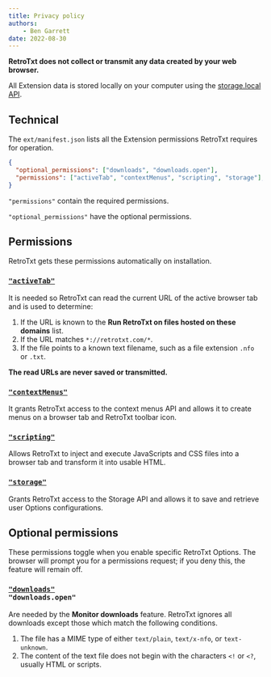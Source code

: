 ```yaml
---
title: Privacy policy
authors:
    - Ben Garrett
date: 2022-08-30
---
```


**RetroTxt does not collect or transmit any data created by your web browser.**

All Extension data is stored locally on your computer using the [storage.local API](https://developer.mozilla.org/en-US/docs/Mozilla/Add-ons/WebExtensions/API/storage/local).

## Technical

The `ext/manifest.json` lists all the Extension permissions RetroTxt requires for operation.

```json title="manifest.json extraction"
{
  "optional_permissions": ["downloads", "downloads.open"],
  "permissions": ["activeTab", "contextMenus", "scripting", "storage"],
}
```

`"permissions"` contain the required permissions.

`"optional_permissions"` have the optional permissions.

## Permissions

RetroTxt gets these permissions automatically on installation.

### [`"activeTab"`](https://developer.chrome.com/docs/extensions/mv3/manifest/activeTab/)

It is needed so RetroTxt can read the current URL of the active browser tab and is used to determine:

1. If the URL is known to the **Run RetroTxt on files hosted on these domains** list.
1. If the URL matches `*://retrotxt.com/*`.
1. If the file points to a known text filename, such as a file extension `.nfo` or `.txt`.

**The read URLs are never saved or transmitted.**

### [`"contextMenus"`](https://developer.chrome.com/docs/extensions/reference/contextMenus/)

It grants RetroTxt access to the context menus API and allows it to create menus on a browser tab and RetroTxt toolbar icon.

### [`"scripting"`](https://developer.chrome.com/docs/extensions/reference/scripting/)

Allows RetroTxt to inject and execute JavaScripts and CSS files into a browser tab and transform it into usable HTML.

### [`"storage"`](https://developer.chrome.com/docs/extensions/mv3/manifest/storage/)

Grants RetroTxt access to the Storage API and allows it to save and retrieve user Options configurations.

## Optional permissions

These permissions toggle when you enable specific RetroTxt Options. The browser will prompt you for a permissions request; if you deny this, the feature will remain off.

### [`"downloads"`](https://developer.chrome.com/docs/extensions/reference/downloads/)<br>`"downloads.open"`

Are needed by the **Monitor downloads** feature. RetroTxt ignores all downloads except those which match the following conditions.

1. The file has a MIME type of either `text/plain`, `text/x-nfo`, or `text-unknown`.
1. The content of the text file does not begin with the characters `<!` or `<?`, usually HTML or scripts.
